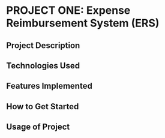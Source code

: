 # PROJECT ONE: Expense Reimbursement System (ERS) 

## Project Description
  
## Technologies Used

## Features Implemented

## How to Get Started

## Usage of Project




